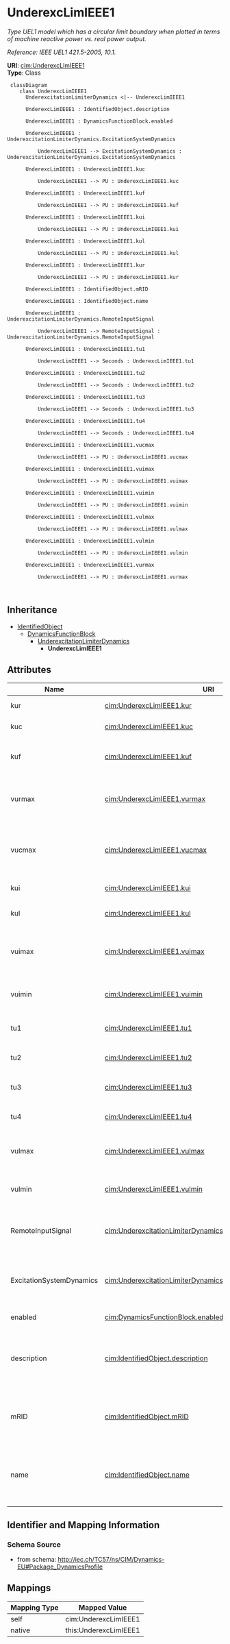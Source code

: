 # UnderexcLimIEEE1


_Type UEL1 model which has a circular limit boundary when plotted in terms of machine reactive power vs. real power output._

_Reference: IEEE UEL1 421.5-2005, 10.1._





**URI**: [cim:UnderexcLimIEEE1](http://iec.ch/TC57/CIM100#UnderexcLimIEEE1)<br />
**Type**: Class




```mermaid
 classDiagram
    class UnderexcLimIEEE1
      UnderexcitationLimiterDynamics <|-- UnderexcLimIEEE1
      
      UnderexcLimIEEE1 : IdentifiedObject.description
        
      UnderexcLimIEEE1 : DynamicsFunctionBlock.enabled
        
      UnderexcLimIEEE1 : UnderexcitationLimiterDynamics.ExcitationSystemDynamics
        
          UnderexcLimIEEE1 --> ExcitationSystemDynamics : UnderexcitationLimiterDynamics.ExcitationSystemDynamics
        
      UnderexcLimIEEE1 : UnderexcLimIEEE1.kuc
        
          UnderexcLimIEEE1 --> PU : UnderexcLimIEEE1.kuc
        
      UnderexcLimIEEE1 : UnderexcLimIEEE1.kuf
        
          UnderexcLimIEEE1 --> PU : UnderexcLimIEEE1.kuf
        
      UnderexcLimIEEE1 : UnderexcLimIEEE1.kui
        
          UnderexcLimIEEE1 --> PU : UnderexcLimIEEE1.kui
        
      UnderexcLimIEEE1 : UnderexcLimIEEE1.kul
        
          UnderexcLimIEEE1 --> PU : UnderexcLimIEEE1.kul
        
      UnderexcLimIEEE1 : UnderexcLimIEEE1.kur
        
          UnderexcLimIEEE1 --> PU : UnderexcLimIEEE1.kur
        
      UnderexcLimIEEE1 : IdentifiedObject.mRID
        
      UnderexcLimIEEE1 : IdentifiedObject.name
        
      UnderexcLimIEEE1 : UnderexcitationLimiterDynamics.RemoteInputSignal
        
          UnderexcLimIEEE1 --> RemoteInputSignal : UnderexcitationLimiterDynamics.RemoteInputSignal
        
      UnderexcLimIEEE1 : UnderexcLimIEEE1.tu1
        
          UnderexcLimIEEE1 --> Seconds : UnderexcLimIEEE1.tu1
        
      UnderexcLimIEEE1 : UnderexcLimIEEE1.tu2
        
          UnderexcLimIEEE1 --> Seconds : UnderexcLimIEEE1.tu2
        
      UnderexcLimIEEE1 : UnderexcLimIEEE1.tu3
        
          UnderexcLimIEEE1 --> Seconds : UnderexcLimIEEE1.tu3
        
      UnderexcLimIEEE1 : UnderexcLimIEEE1.tu4
        
          UnderexcLimIEEE1 --> Seconds : UnderexcLimIEEE1.tu4
        
      UnderexcLimIEEE1 : UnderexcLimIEEE1.vucmax
        
          UnderexcLimIEEE1 --> PU : UnderexcLimIEEE1.vucmax
        
      UnderexcLimIEEE1 : UnderexcLimIEEE1.vuimax
        
          UnderexcLimIEEE1 --> PU : UnderexcLimIEEE1.vuimax
        
      UnderexcLimIEEE1 : UnderexcLimIEEE1.vuimin
        
          UnderexcLimIEEE1 --> PU : UnderexcLimIEEE1.vuimin
        
      UnderexcLimIEEE1 : UnderexcLimIEEE1.vulmax
        
          UnderexcLimIEEE1 --> PU : UnderexcLimIEEE1.vulmax
        
      UnderexcLimIEEE1 : UnderexcLimIEEE1.vulmin
        
          UnderexcLimIEEE1 --> PU : UnderexcLimIEEE1.vulmin
        
      UnderexcLimIEEE1 : UnderexcLimIEEE1.vurmax
        
          UnderexcLimIEEE1 --> PU : UnderexcLimIEEE1.vurmax
        
      
```





## Inheritance
* [IdentifiedObject](IdentifiedObject.md)
    * [DynamicsFunctionBlock](DynamicsFunctionBlock.md)
        * [UnderexcitationLimiterDynamics](UnderexcitationLimiterDynamics.md)
            * **UnderexcLimIEEE1**



## Attributes


| Name | URI | Cardinality and Range | Description | Inheritance |
| ---  | --- | --- | --- | --- |
| kur | [cim:UnderexcLimIEEE1.kur](http://iec.ch/TC57/CIM100#UnderexcLimIEEE1.kur) | 1..1 <br />  [PU](PU.md)  | UEL radius setting (<i>K</i><i><sub>UR</sub></i>) | direct |
| kuc | [cim:UnderexcLimIEEE1.kuc](http://iec.ch/TC57/CIM100#UnderexcLimIEEE1.kuc) | 1..1 <br />  [PU](PU.md)  | UEL centre setting (<i>K</i><i><sub>UC</sub></i>) | direct |
| kuf | [cim:UnderexcLimIEEE1.kuf](http://iec.ch/TC57/CIM100#UnderexcLimIEEE1.kuf) | 1..1 <br />  [PU](PU.md)  | UEL excitation system stabilizer gain (<i>K</i><i><sub>UF</sub></i>) | direct |
| vurmax | [cim:UnderexcLimIEEE1.vurmax](http://iec.ch/TC57/CIM100#UnderexcLimIEEE1.vurmax) | 1..1 <br />  [PU](PU.md)  | UEL maximum limit for radius phasor magnitude (<i>V</i><i><sub>URMAX</sub></i... | direct |
| vucmax | [cim:UnderexcLimIEEE1.vucmax](http://iec.ch/TC57/CIM100#UnderexcLimIEEE1.vucmax) | 1..1 <br />  [PU](PU.md)  | UEL maximum limit for operating point phasor magnitude (<i>V</i><i><sub>UCMAX... | direct |
| kui | [cim:UnderexcLimIEEE1.kui](http://iec.ch/TC57/CIM100#UnderexcLimIEEE1.kui) | 1..1 <br />  [PU](PU.md)  | UEL integral gain (<i>K</i><i><sub>UI</sub></i>) | direct |
| kul | [cim:UnderexcLimIEEE1.kul](http://iec.ch/TC57/CIM100#UnderexcLimIEEE1.kul) | 1..1 <br />  [PU](PU.md)  | UEL proportional gain (<i>K</i><i><sub>UL</sub></i>) | direct |
| vuimax | [cim:UnderexcLimIEEE1.vuimax](http://iec.ch/TC57/CIM100#UnderexcLimIEEE1.vuimax) | 1..1 <br />  [PU](PU.md)  | UEL integrator output maximum limit (<i>V</i><i><sub>UIMAX</sub></i>) (&gt; U... | direct |
| vuimin | [cim:UnderexcLimIEEE1.vuimin](http://iec.ch/TC57/CIM100#UnderexcLimIEEE1.vuimin) | 1..1 <br />  [PU](PU.md)  | UEL integrator output minimum limit (<i>V</i><i><sub>UIMIN</sub></i>) (&lt; U... | direct |
| tu1 | [cim:UnderexcLimIEEE1.tu1](http://iec.ch/TC57/CIM100#UnderexcLimIEEE1.tu1) | 1..1 <br />  [Seconds](Seconds.md)  | UEL lead time constant (<i>T</i><i><sub>U1</sub></i>) (&gt;= 0) | direct |
| tu2 | [cim:UnderexcLimIEEE1.tu2](http://iec.ch/TC57/CIM100#UnderexcLimIEEE1.tu2) | 1..1 <br />  [Seconds](Seconds.md)  | UEL lag time constant (<i>T</i><i><sub>U2</sub></i>) (&gt;= 0) | direct |
| tu3 | [cim:UnderexcLimIEEE1.tu3](http://iec.ch/TC57/CIM100#UnderexcLimIEEE1.tu3) | 1..1 <br />  [Seconds](Seconds.md)  | UEL lead time constant (<i>T</i><i><sub>U3</sub></i>) (&gt;= 0) | direct |
| tu4 | [cim:UnderexcLimIEEE1.tu4](http://iec.ch/TC57/CIM100#UnderexcLimIEEE1.tu4) | 1..1 <br />  [Seconds](Seconds.md)  | UEL lag time constant (<i>T</i><i><sub>U4</sub></i>) (&gt;= 0) | direct |
| vulmax | [cim:UnderexcLimIEEE1.vulmax](http://iec.ch/TC57/CIM100#UnderexcLimIEEE1.vulmax) | 1..1 <br />  [PU](PU.md)  | UEL output maximum limit (<i>V</i><i><sub>ULMAX</sub></i>) (&gt; UnderexcLimI... | direct |
| vulmin | [cim:UnderexcLimIEEE1.vulmin](http://iec.ch/TC57/CIM100#UnderexcLimIEEE1.vulmin) | 1..1 <br />  [PU](PU.md)  | UEL output minimum limit (<i>V</i><i><sub>ULMIN</sub></i>) (&lt; UnderexcLimI... | direct |
| RemoteInputSignal | [cim:UnderexcitationLimiterDynamics.RemoteInputSignal](http://iec.ch/TC57/CIM100#UnderexcitationLimiterDynamics.RemoteInputSignal) | 0..1 <br />  [RemoteInputSignal](RemoteInputSignal.md)  | Remote input signal used by this underexcitation limiter model | [UnderexcitationLimiterDynamics](UnderexcitationLimiterDynamics.md) |
| ExcitationSystemDynamics | [cim:UnderexcitationLimiterDynamics.ExcitationSystemDynamics](http://iec.ch/TC57/CIM100#UnderexcitationLimiterDynamics.ExcitationSystemDynamics) | 1..1 <br />  [ExcitationSystemDynamics](ExcitationSystemDynamics.md)  | Excitation system model with which this underexcitation limiter model is asso... | [UnderexcitationLimiterDynamics](UnderexcitationLimiterDynamics.md) |
| enabled | [cim:DynamicsFunctionBlock.enabled](http://iec.ch/TC57/CIM100#DynamicsFunctionBlock.enabled) | 1..1 <br />  boolean  | Function block used indicator | [DynamicsFunctionBlock](DynamicsFunctionBlock.md) |
| description | [cim:IdentifiedObject.description](http://iec.ch/TC57/CIM100#IdentifiedObject.description) | 0..1 <br />  string  | The description is a free human readable text describing or naming the object | [IdentifiedObject](IdentifiedObject.md) |
| mRID | [cim:IdentifiedObject.mRID](http://iec.ch/TC57/CIM100#IdentifiedObject.mRID) | 1..1 <br />  string  | Master resource identifier issued by a model authority | [IdentifiedObject](IdentifiedObject.md) |
| name | [cim:IdentifiedObject.name](http://iec.ch/TC57/CIM100#IdentifiedObject.name) | 0..1 <br />  string  | The name is any free human readable and possibly non unique text naming the o... | [IdentifiedObject](IdentifiedObject.md) |









## Identifier and Mapping Information







### Schema Source


* from schema: http://iec.ch/TC57/ns/CIM/Dynamics-EU#Package_DynamicsProfile





## Mappings

| Mapping Type | Mapped Value |
| ---  | ---  |
| self | cim:UnderexcLimIEEE1 |
| native | this:UnderexcLimIEEE1 |




